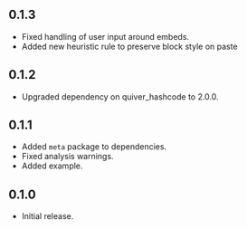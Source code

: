 ## 0.1.3

- Fixed handling of user input around embeds.
- Added new heuristic rule to preserve block style on paste

## 0.1.2

* Upgraded dependency on quiver_hashcode to 2.0.0.

## 0.1.1

* Added `meta` package to dependencies.
* Fixed analysis warnings.
* Added example.

## 0.1.0

*  Initial release.
